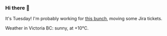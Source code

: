### Hi there :wave:

It's Tuesday! I'm probably working for [this bunch](https://github.com/kohofinancial), moving some Jira tickets.

Weather in Victoria BC: sunny, at +10°C.
